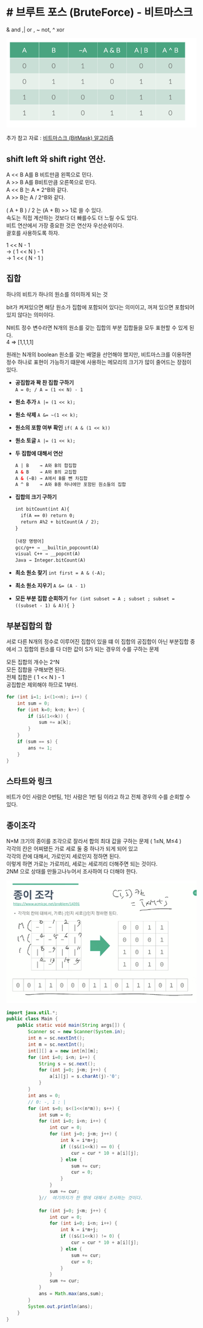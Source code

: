 # # 브루트 포스 (BruteForce) - 비트마스크

& and ,| or , ~ not, ^ xor

![bitmask01](../images/bitmask01.png) 

추가 참고 자료 : [비트마스크 (BitMask) 알고리즘](https://rebro.kr/63)


## shift left 와 shift right 연산.

A << B A를 B 비트만큼 왼쪽으로 민다.  
A >> B A를 B비트만큼 오른쪽으로 민다.  
A << B 는 A * 2^B와 같다.   
A >> B는 A / 2^B와 같다.   

( A + B ) / 2 는 (A + B) >> 1로 쓸 수 있다.    
속도는 직접 계산하는 것보다 더 빠를수도 더 느릴 수도 있다.    
비트 연산에서 가장 중요한 것은 연산자 우선순위이다.    
괄호를 사용하도록 하자. 

1 << N - 1    
→ ( 1 << N ) - 1   
→ 1 << ( N - 1 )    

## 집합

하나의 비트가 하나의 원소를 의미하게 되는 것   

bit가 켜져있으면 해당 원소가 집합에 포함되어 있다는 의미이고, 꺼져 있으면 포함되어 있지 않다는 의미이다.   

N비트 정수 변수라면 N개의 원소를 갖는 집합의 부분 집합들을 모두 표현할 수 있게 된다.   
4 ⇒ [1,1,1,1]

원래는 N개의 boolean 원소를 갖는 배열을 선언해야 했지만, 비트마스크를 이용하면 정수 하나로 표현이 가능하기 떄문에 사용하는 메모리의 크기가 많이 줄어드는 장점이 있다.   

- **공집합과 꽉 찬 집합 구하기**   
`A = 0; / A = (1 << N) - 1`
- **원소 추가** 
`A |= (1 << k);`
- **원소 삭제** 
`A &= ~(1 << k);`
- **원소의 포함 여부 확인**
`if( A & (1 << k))`
- **원소 토글** 
`A |= (1 << k);`
- **두 집합에 대해서 연산**

    ```xml
    A | B    → A와 B의 합집합
    A & B    → A와 B의 교집합
    A & (~B) → A에서 B를 뺀 차집합
    A ^ B    → A와 B중 하나에만 포함된 원소들의 집합
    ```

- **집합의 크기 구하기**

    ```xml
    int bitCount(int A){
      if(A == 0) return 0;
      return A%2 + bitCount(A / 2);
    }

    [내장 명령어]
    gcc/g++ → __builtin_popcount(A) 
    visual C++ → __popcnt(A)
    Java → Integer.bitCount(A)
    ```

- **최소 원소 찾기** 
`int first = A & (-A);`
- **최소 원소 지우기**
`A &= (A - 1)`
- **모든 부분 집합 순회하기**
`for (int subset = A ; subset ; subset = ((subset - 1) & A)){ }`

## 부분집합의 합

서로 다른 N개의 정수로 이루어진 집합이 있을 떄 이 집합의 공집합이 아닌 부분집합 중에서 그 집합의 원소를 다 더한 값이  S가 되는 경우의 수를 구하는 문제   

모든 집합의 개수는 2^N   
모든 집합을 구해보면 된다.   
전체 집합은 ( 1 << N ) - 1    
공집합은 제외해야 하므로 1부터.   

```java
for (int i=1; i<(1<<n); i++) {
    int sum = 0;
    for (int k=0; k<n; k++) {
        if (i&(1<<k)) {
			sum += a[k];
		}
    }
    if (sum == s) {
		ans += 1; 
	}
}
```

## 스타트와 링크

비트가 0인 사람은 0번팀, 1인 사람은 1번 팀 이라고 하고 전체 경우의 수를 순회할 수 있다.   

## 종이조각

N×M 크기의 종이를 조각으로 잘라서 합의 최대 값을 구하는 문제 ( 1≤N, M≤4 )   
각각의 칸은 어찌됐든 가로 세로 둘 중 하나가 되게 되어 있고   
각각의 칸에 대해서, 가로인지 세로인지 정하면 된다.   
이렇게 하면 가로는 가로끼리, 세로는 세로끼리 더해주면 되는 것이다.   
2NM 으로 상태를 만들고나누어서 조사하여 다 더해야 한다.   

![bitmask02](../images/bitmask02.png)   

```java
import java.util.*;
public class Main {
    public static void main(String args[]) {
        Scanner sc = new Scanner(System.in);
        int n = sc.nextInt();
        int m = sc.nextInt();
        int[][] a = new int[n][m];
        for (int i=0; i<n; i++) {
            String s = sc.next();
            for (int j=0; j<m; j++) {
                a[i][j] = s.charAt(j)-'0';
            }
        }
        int ans = 0;
        // 0: -, 1 : |
        for (int s=0; s<(1<<(n*m)); s++) {
            int sum = 0;
            for (int i=0; i<n; i++) {
                int cur = 0;
                for (int j=0; j<m; j++) {
                    int k = i*m+j;
                    if ((s&(1<<k)) == 0) {
                        cur = cur * 10 + a[i][j];
                    } else {
                        sum += cur;
                        cur = 0;
                    }
                }
                sum += cur;
            }//  여기까지가 한 행에 대해서 조사하는 것이다. 

            for (int j=0; j<m; j++) {
                int cur = 0;
                for (int i=0; i<n; i++) {
                    int k = i*m+j;
                    if ((s&(1<<k)) != 0) {
                        cur = cur * 10 + a[i][j];
                    } else {
                        sum += cur;
                        cur = 0;
                    }
                }
                sum += cur;
            }
            ans = Math.max(ans,sum);
        }
        System.out.println(ans);
    }
}
```

